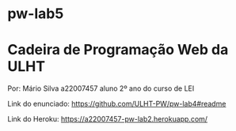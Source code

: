# pw-lab5

# Cadeira de Programação Web da ULHT


Por: Mário Silva a22007457 aluno 2º ano do curso de LEI


Link do enunciado: https://github.com/ULHT-PW/pw-lab4#readme


Link do Heroku: https://a22007457-pw-lab2.herokuapp.com/

